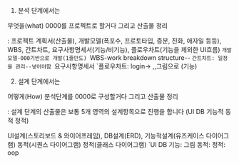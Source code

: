 1. 분석 단계에서는

무엇을(what) 0000를 프로젝트로 할거다 그리고 산출물 정리

: 프로젝트 계획서(산출물), 개발모델(폭포수, 프로토타입, 증분, 진화, 애자일 등등), WBS, 간트차트, 요구사항명세서(기능/비기능), 플로우차트(기능을 제외한 UI흐름)
`개발모델-000기반으로 개발(1줄만도)
`WBS-work breakdown structure--
`간트차트: 일정을 관리--넣어야함
`요구사항명세서
`플로우차트: login-> ,,그림으로 (기능)

2. 설계 단계에서는

어떻게(How) 분석단계를 0000로 구성할거다 그리고 산출물 정리

: 설계 단계의 산출물은 보통 5개 영역의 설계항목으로 진행을 합니다 (UI DB 기능적 동적 정적)

UI설계(스토리보드 & 와이어프레임), DB설계(ERD), 기능적설계(유즈케이스 다이어그램) 동적(시퀀스 다이어그램) 정적(클래스 다이어그램)
`UI 
DB
기능: 그림
동적:
정적: oop
